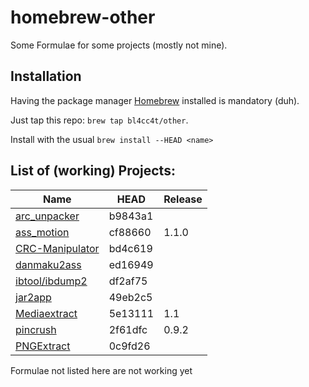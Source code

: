 # homebrew-other

Some Formulae for some projects (mostly not mine).

## Installation

Having the package manager [Homebrew](https://brew.sh/) installed is mandatory (duh).

Just tap this repo: `brew tap bl4cc4t/other`.

Install with the usual `brew install --HEAD <name>`

## List of (working) Projects:

Name                                                                                        | HEAD    | Release
--------------------------------------------------------------------------------------------|---------|--------
[arc_unpacker](https://github.com/vn-tools/arc_unpacker)                                    | b9843a1 |
[ass_motion](https://github.com/Bl4Cc4t/ass_motion)                                         | cf88660 | 1.1.0
[CRC-Manipulator](https://github.com/rr-/CRC-manipulator)                                   | bd4c619 |
[danmaku2ass](https://github.com/m13253/danmaku2ass)                                        | ed16949 |
[ibtool/ibdump2](https://github.com/dkimitsa/ibtool/tree/advanced_ibdump)                   | df2af75 |
[jar2app](https://github.com/Jorl17/jar2app)                                                | 49eb2c5 |
[Mediaextract](http://panzi.github.com/mediaextract)                                        | 5e13111 | 1.1
[pincrush](https://github.com/DHowett/pincrush)                                             | 2f61dfc | 0.9.2
[PNGExtract](https://github.com/jomo/PNGExtract)                                            | 0c9fd26 |


Formulae not listed here are not working yet
